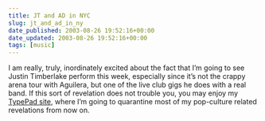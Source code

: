 ```yaml
---
title: JT and AD in NYC
slug: jt_and_ad_in_ny
date_published: 2003-08-26 19:52:16+00:00
date_updated: 2003-08-26 19:52:16+00:00
tags: [music]
---
```

I am really, truly, inordinately excited about the fact that I’m going to see Justin Timberlake perform this week, especially since it’s not the crappy arena tour with Aguilera, but one of the live club gigs he does with a real band. If this sort of revelation does not trouble you, you may enjoy my [TypePad site](http://anil.typepad.com), where I’m going to quarantine most of my pop-culture related revelations from now on.
